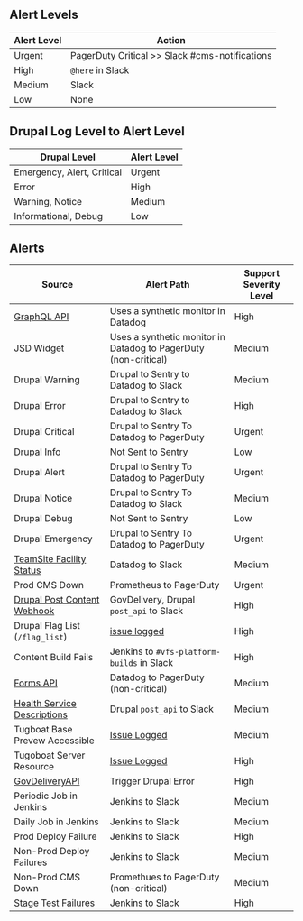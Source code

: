 ## Alert Levels

| Alert Level  | Action                                   |
|--------|------------------------------------------------|
| Urgent | PagerDuty Critical >> Slack #cms-notifications |
| High   | `@here` in Slack                               |
| Medium | Slack                                          |
| Low    | None                                           |

## Drupal Log Level to Alert Level


| Drupal Level               | Alert Level  |
|----------------------------|--------|
| Emergency, Alert, Critical | Urgent |
| Error                      | High   |
| Warning, Notice            | Medium |
| Informational, Debug       | Low    |

## Alerts
| Source                                                                                                                                     | Alert Path                                                                               | Support Severity Level |
|--------------------------------------------------------------------------------------------------------------------------------------------|------------------------------------------------------------------------------------------|------------------------|
| [GraphQL API](https://github.com/department-of-veterans-affairs/va.gov-cms/blob/master/READMES/downstream_dependencies.md)                 | Uses a synthetic monitor in Datadog                                                      | High                   |
| JSD Widget                                                                                                                                 | Uses a synthetic monitor in Datadog to PagerDuty (non-critical)                          | Medium                 |
| Drupal Warning                                                                                                                             | Drupal to Sentry to Datadog to Slack                                                     | Medium                 |
| Drupal Error                                                                                                                               | Drupal to Sentry to Datadog to Slack                                                     | High                   |
| Drupal Critical                                                                                                                            | Drupal to Sentry To Datadog to PagerDuty                                                 | Urgent                 |
| Drupal Info                                                                                                                                | Not Sent to Sentry                                                                       | Low                    |
| Drupal Alert                                                                                                                               | Drupal to Sentry To Datadog to PagerDuty                                                 | Urgent                 |
| Drupal Notice                                                                                                                              | Drupal to Sentry To Datadog to Slack                                                     | Medium                 |
| Drupal Debug                                                                                                                               | Not Sent to Sentry                                                                       | Low                    |
| Drupal Emergency                                                                                                                           | Drupal to Sentry To Datadog to PagerDuty                                                 | Urgent                 |
| [TeamSite Facility Status](https://github.com/department-of-veterans-affairs/va.gov-cms/blob/master/READMES/downstream_dependencies.md)    | Datadog to Slack                                                                         | Medium                 |
| Prod CMS Down                                                                                                                              | Prometheus to PagerDuty                                                                  | Urgent                 |
| [Drupal Post Content Webhook](https://github.com/department-of-veterans-affairs/va.gov-cms/blob/master/READMES/downstream_dependencies.md) | GovDelivery, Drupal `post_api` to Slack                                                  | High                   |
| Drupal Flag List (`/flag_list`)                                                                                                            | [issue logged](https://github.com/department-of-veterans-affairs/va.gov-cms/issues/6360) | High                   |
| Content Build Fails                                                                                                                        | Jenkins to `#vfs-platform-builds` in Slack                                               | High                   |
| [Forms API](https://github.com/department-of-veterans-affairs/va.gov-cms/blob/master/READMES/downstream_dependencies.md)                   | Datadog to PagerDuty (non-critical)                                                      | Medium                 |
| [Health Service Descriptions](https://github.com/department-of-veterans-affairs/va.gov-cms/blob/master/READMES/downstream_dependencies.md) | Drupal `post_api` to Slack                                                               | Medium                 |
| Tugboat Base Prevew Accessible                                                                                                             | [Issue Logged](https://github.com/department-of-veterans-affairs/va.gov-cms/issues/6307) | Medium                 |
| Tugoboat Server Resource                                                                                                                   | [Issue Logged](https://github.com/department-of-veterans-affairs/va.gov-cms/issues/4562) | High                   |
| [GovDeliveryAPI](https://github.com/department-of-veterans-affairs/va.gov-cms/blob/master/READMES/upstream-dependencies.md)                | Trigger Drupal Error                                                                     | High                   |
| Periodic Job in Jenkins                                                                                                                    | Jenkins to Slack                                                                         | Medium                 |
| Daily Job in Jenkins                                                                                                                       | Jenkins to Slack                                                                         | Medium                 |
| Prod Deploy Failure                                                                                                                        | Jenkins to Slack                                                                         | High                   |
| Non-Prod Deploy Failures                                                                                                                   | Jenkins to Slack                                                                         | Medium                 |
| Non-Prod CMS Down                                                                                                                          | Promethues to PagerDuty (non-critical)                                                   | Medium                 |
| Stage Test Failures                                                                                                                        | Jenkins to Slack                                                                         | High                   |


